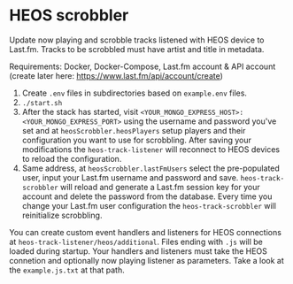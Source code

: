 # HEOS scrobbler

Update now playing and scrobble tracks listened with HEOS device to Last.fm. Tracks to be scrobbled must have artist and title in metadata.

Requirements: Docker, Docker-Compose, Last.fm account & API account (create later here: https://www.last.fm/api/account/create)

1. Create `.env` files in subdirectories based on `example.env` files.
2. `./start.sh`
3. After the stack has started, visit `<YOUR_MONGO_EXPRESS_HOST>:<YOUR_MONGO_EXPRESS_PORT>` using the username and password you've set and at `heosScrobbler.heosPlayers` setup players and their configuration you want to use for scrobbling. After saving your modifications the `heos-track-listener` will reconnect to HEOS devices to reload the configuration.
4. Same address, at `heosScrobbler.lastFmUsers` select the pre-populated user, input your Last.fm username and password and save. `heos-track-scrobbler` will reload and generate a Last.fm session key for your account and delete the password from the database. Every time you change your Last.fm user configuration the `heos-track-scrobbler` will reinitialize scrobbling.

You can create custom event handlers and listeners for HEOS connections at `heos-track-listener/heos/additional`. Files ending with `.js` will be loaded during startup. Your handlers and listeners must take the HEOS connetion and optionally now playing listener as parameters. Take a look at the `example.js.txt` at that path.
